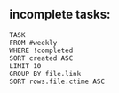 ## **incomplete tasks:**
```dataview
TASK
FROM #weekly
WHERE !completed
SORT created ASC
LIMIT 10
GROUP BY file.link
SORT rows.file.ctime ASC
```
